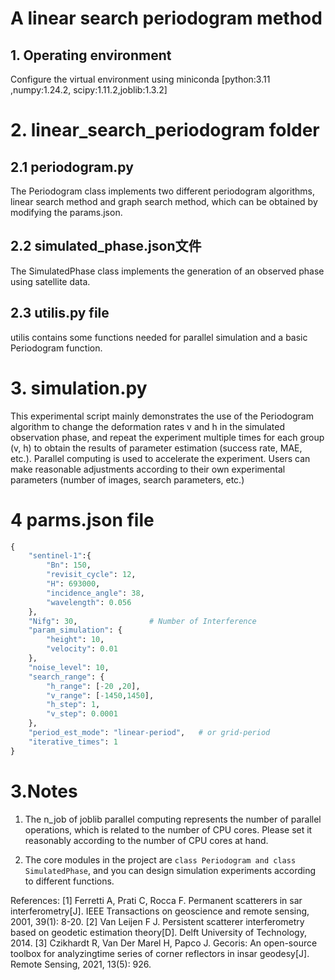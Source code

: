 # A linear search periodogram method

## 1. Operating environment
Configure the virtual environment using miniconda
[python:3.11 ,numpy:1.24.2, scipy:1.11.2,joblib:1.3.2]


# 2. linear_search_periodogram folder
## 2.1 periodogram.py
The Periodogram class implements two different periodogram algorithms, linear search method and graph search method, which can be obtained by modifying the params.json.
## 2.2 simulated_phase.json文件
The SimulatedPhase class implements the generation of an observed phase using satellite data.
## 2.3 utilis.py file
utilis contains some functions needed for parallel simulation and a basic Periodogram function.


# 3. simulation.py

This experimental script mainly demonstrates the use of the Periodogram algorithm to change the deformation rates v and h in the simulated observation phase, and repeat the experiment multiple times for each group (v, h) to obtain the results of parameter estimation (success rate, MAE, etc.).
Parallel computing is used to accelerate the experiment. Users can make reasonable adjustments according to their own experimental parameters (number of images, search parameters, etc.)

# 4 parms.json file

```python
{
    "sentinel-1":{
        "Bn": 150,
        "revisit_cycle": 12,
        "H": 693000,
        "incidence_angle": 38,
        "wavelength": 0.056
    },
    "Nifg": 30,                # Number of Interference
    "param_simulation": {
        "height": 10,
        "velocity": 0.01
    },
    "noise_level": 10,
    "search_range": {
        "h_range": [-20 ,20],
        "v_range": [-1450,1450],
        "h_step": 1,
        "v_step": 0.0001
    },
    "period_est_mode": "linear-period",   # or grid-period
    "iterative_times": 1
}
```
# 3.Notes
1. The n_job of joblib parallel computing represents the number of parallel operations, which is related to the number of CPU cores. Please set it reasonably according to the number of CPU cores at hand.

2. The core modules in the project are ```class Periodogram and class SimulatedPhase```, and you can design simulation experiments according to different functions.

References:
[1] Ferretti A, Prati C, Rocca F. Permanent scatterers in sar interferometry[J]. IEEE Transactions on geoscience and remote sensing, 2001, 39(1): 8-20.
[2] Van Leijen F J. Persistent scatterer interferometry based on geodetic estimation theory[D]. Delft University of Technology, 2014.
[3] Czikhardt R, Van Der Marel H, Papco J. Gecoris: An open-source toolbox for analyzingtime series of corner reflectors in insar geodesy[J]. Remote Sensing, 2021, 13(5): 926.